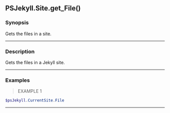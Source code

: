 PSJekyll.Site.get_File()
------------------------

### Synopsis
Gets the files in a site.

---

### Description

Gets the files in a Jekyll site.

---

### Examples
> EXAMPLE 1

```PowerShell
$psJekyll.CurrentSite.File
```

---
